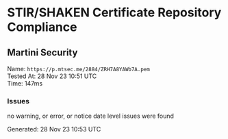 # STIR/SHAKEN Certificate Repository Compliance

## Martini Security

Name: `https://p.mtsec.me/2884/ZRH7A8YAWb7A.pem`\
Tested At: 28 Nov 23 10:51 UTC\
Time: 147ms

### Issues

no warning, or error, or notice date level issues were found

Generated: 28 Nov 23 10:53 UTC